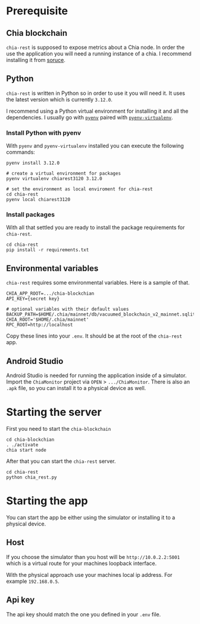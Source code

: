 # Prerequisite

## Chia blockchain

`chia-rest` is supposed to expose metrics about a Chia node. In order the use the application you will need a running instance of a chia. I recommend installing it from [soruce](https://docs.chia.net/installation/#from-source).

## Python

`chia-rest` is written in Python so in order to use it you will need it. It uses the latest version which is currently `3.12.0`.

I recommend using a Python virtual environment for installing it and all the dependencies. I usually go with [`pyenv`](https://github.com/pyenv/pyenv) paired with [`pyenv-virtualenv`](https://github.com/pyenv/pyenv-virtualenv).

### Install Python with pyenv

With `pyenv` and `pyenv-virtualenv` installed you can execute the following commands:

```
pyenv install 3.12.0

# create a virtual environment for packages
pyenv virtualenv chiarest3120 3.12.0

# set the environment as local enviroment for chia-rest
cd chia-rest
pyenv local chiarest3120 
```

### Install packages

With all that settled you are ready to install the package requirements for `chia-rest`.

```
cd chia-rest
pip install -r requirements.txt
```

## Environmental variables

`chia-rest` requires some environmental variables.
Here is a sample of that.

```
CHIA_APP_ROOT=.../chia-blockchian
API_KEY={secret key}

# optional variables with their default values
BACKUP_PATH=$HOME/.chia/mainnet/db/vacuumed_blockchain_v2_mainnet.sqlite
CHIA_ROOT='$HOME/.chia/mainnet'
RPC_ROOT=http://localhost
```

Copy these lines into your `.env`. It should be at the root of the `chia-rest` app.

## Android Studio

Android Studio is needed for running the application inside of a simulator. Import the `ChiaMonitor` project via `OPEN` > `.../ChiaMonitor`. There is also an `.apk` file, so you can install it to a physical device as well.

# Starting the server

First you need to start the `chia-blockchain`

```
cd chia-blockchian
. ./activate
chia start node
```

After that you can start the `chia-rest` server.

```
cd chia-rest
python chia_rest.py
```

# Starting the app

You can start the app be either using the simulator or installing it to a physical device.

## Host

If you choose the simulator than you host will be `http://10.0.2.2:5001` which is a virtual route for your machines loopback interface.

With the physical approach use your machines local ip address. For example `192.168.0.5`.

## Api key

The api key should match the one you defined in your `.env` file.